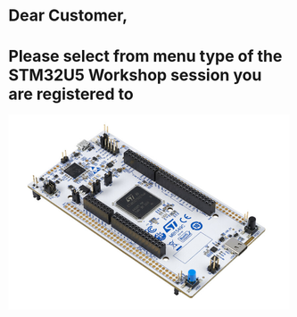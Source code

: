 # Dear Customer,

# Please select from menu type of the STM32U5 Workshop session you are registered to

![Welcome](./img/NUCLEO_U575ZI.jpg)
